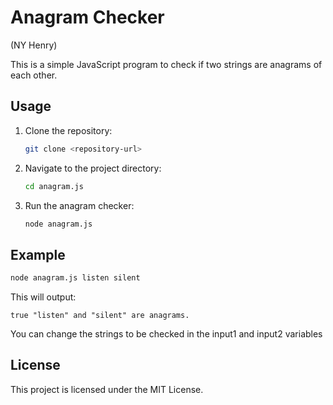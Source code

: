 # Anagram Checker

(NY Henry)

This is a simple JavaScript program to check if two strings are anagrams of each other.

## Usage

1. Clone the repository:
   ```sh
   git clone <repository-url>
   ```
2. Navigate to the project directory:
   ```sh
   cd anagram.js
   ```
3. Run the anagram checker:
   ```sh
   node anagram.js
   ```

## Example

```sh
node anagram.js listen silent
```

This will output:

```
true "listen" and "silent" are anagrams.
```
You can change the strings to be checked in the input1 and input2 variables 

## License

This project is licensed under the MIT License.
